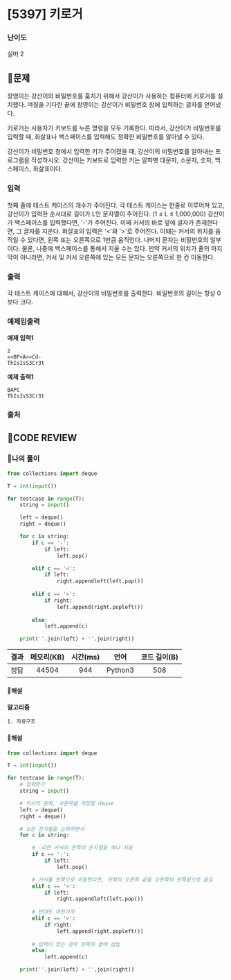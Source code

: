 # [5397] 키로거

### **난이도**
실버 2
## **📝문제**
창영이는 강산이의 비밀번호를 훔치기 위해서 강산이가 사용하는 컴퓨터에 키로거를 설치했다. 며칠을 기다린 끝에 창영이는 강산이가 비밀번호 창에 입력하는 글자를 얻어냈다.

키로거는 사용자가 키보드를 누른 명령을 모두 기록한다. 따라서, 강산이가 비밀번호를 입력할 때, 화살표나 백스페이스를 입력해도 정확한 비밀번호를 알아낼 수 있다. 

강산이가 비밀번호 창에서 입력한 키가 주어졌을 때, 강산이의 비밀번호를 알아내는 프로그램을 작성하시오. 강산이는 키보드로 입력한 키는 알파벳 대문자, 소문자, 숫자, 백스페이스, 화살표이다.
### **입력**
첫째 줄에 테스트 케이스의 개수가 주어진다. 각 테스트 케이스는 한줄로 이루어져 있고, 강산이가 입력한 순서대로 길이가 L인 문자열이 주어진다. (1 ≤ L ≤ 1,000,000) 강산이가 백스페이스를 입력했다면, '-'가 주어진다. 이때 커서의 바로 앞에 글자가 존재한다면, 그 글자를 지운다. 화살표의 입력은 '<'와 '>'로 주어진다. 이때는 커서의 위치를 움직일 수 있다면, 왼쪽 또는 오른쪽으로 1만큼 움직인다. 나머지 문자는 비밀번호의 일부이다. 물론, 나중에 백스페이스를 통해서 지울 수는 있다. 만약 커서의 위치가 줄의 마지막이 아니라면, 커서 및 커서 오른쪽에 있는 모든 문자는 오른쪽으로 한 칸 이동한다.
### **출력**
각 테스트 케이스에 대해서, 강산이의 비밀번호를 출력한다. 비밀번호의 길이는 항상 0보다 크다.
### **예제입출력**

**예제 입력1**

```
2
<<BP<A>>Cd-
ThIsIsS3Cr3t
```

**예제 출력1**

```
BAPC
ThIsIsS3Cr3t
```

### **출처**

## **🧐CODE REVIEW**

### **🧾나의 풀이**

```python
from collections import deque

T = int(input())

for testcase in range(T):
    string = input()

    left = deque()
    right = deque()

    for c in string:
        if c == '-':
            if left:
                left.pop()

        elif c == '<':
            if left:
                right.appendleft(left.pop())
        
        elif c == '>':
            if right:
                left.append(right.popleft())
        
        else:
            left.append(c)

    print(''.join(left) + ''.join(right))
```

결과	| 메모리(KB) |	시간(ms) |	언어 |	코드 길이(B)
:----:|:-----:|:-----:|:-----:|:--------:
정답|44504|944|Python3|508
#### **📝해설**

**알고리즘**
```
1. 자료구조
```

#### **📝해설**

```python
from collections import deque

T = int(input())

for testcase in range(T):
    # 입력받기
    string = input()

    # 커서의 왼쪽, 오른쪽을 저장할 deque
    left = deque()
    right = deque()

    # 모든 문자열을 순회하면서
    for c in string:

        # -라면 커서의 왼쪽의 문자열을 하나 지움
        if c == '-':
            if left:
                left.pop()

        # 커서를 왼쪽으로 이동한다면, 왼쪽의 오른쪽 끝을 오른쪽의 왼쪽끝으로 옮김
        elif c == '<':
            if left:
                right.appendleft(left.pop())
        
        # 반대도 마찬가지
        elif c == '>':
            if right:
                left.append(right.popleft())
        
        # 입력이 있는 경우 왼쪽의 끝에 삽입
        else:
            left.append(c)

    print(''.join(left) + ''.join(right))
```
